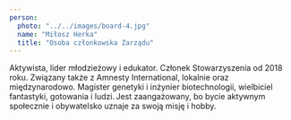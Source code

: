 ```yaml
---
person:
  photo: "../../images/board-4.jpg"
  name: "Miłosz Herka"
  title: "Osoba członkowska Zarządu"
---
```


Aktywista, lider młodzieżowy i edukator.  Członek Stowarzyszenia od 2018 roku. Związany także z Amnesty International, lokalnie oraz międzynarodowo.
Magister genetyki i inżynier biotechnologii, wielbiciel fantastyki, gotowania i ludzi. Jest zaangażowany, bo bycie aktywnym społecznie i obywatelsko uznaje za swoją misję i hobby.